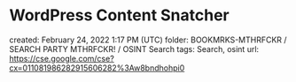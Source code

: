 # WordPress Content Snatcher

created: February 24, 2022 1:17 PM (UTC)
folder: BOOKMRKS-MTHRFCKR / SEARCH PARTY MTHRFCKR! / OSINT Search
tags: Search, osint
url: https://cse.google.com/cse?cx=011081986282915606282%3Aw8bndhohpi0